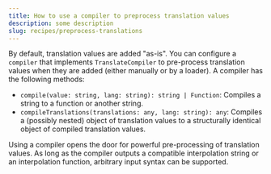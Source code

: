 ```yaml
---
title: How to use a compiler to preprocess translation values
description: some description
slug: recipes/preprocess-translations
---
```


By default, translation values are added "as-is". You can configure a `compiler` that
implements `TranslateCompiler` to pre-process translation values when they are
added (either manually or by a loader). A compiler has the following methods:

- `compile(value: string, lang: string): string | Function`: Compiles a string to a function or another string.
- `compileTranslations(translations: any, lang: string): any`:  Compiles a (possibly nested) object of translation values to a structurally identical object of compiled translation values.

Using a compiler opens the door for powerful pre-processing of translation values.
As long as the compiler outputs a compatible interpolation string or an interpolation
function, arbitrary input syntax can be supported.
